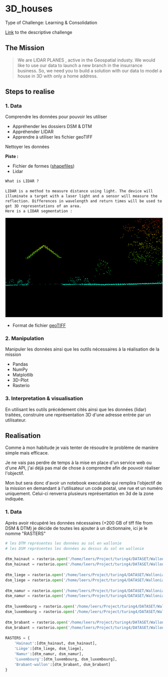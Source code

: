 # 3D_houses
Type of Challenge: Learning &amp; Consolidation

[Link](https://github.com/leersmathieu/CRL-Turing-4.22/tree/master/Projects/3.3D_houses_numpy) to the descriptive challenge 

## The Mission

> We are LIDAR PLANES , active in the Geospatial industy. We would like to use our data to launch a new branch in the insurrance business.  So, we need you to build a solution with our data to model a house in 3D with only a home address.

## Steps to realise

### 1. Data
Comprendre les données pour pouvoir les utiliser

- Appréhender les dossiers DSM & DTM
- Appréhender LIDAR
- Apprendre à utiliser les fichier geoTIFF

Nettoyer les données


**Piste :**

- Fichier de formes ([shapefiles](https://desktop.arcgis.com/fr/arcmap/10.3/manage-data/shapefiles/what-is-a-shapefile.htm))
- Lidar

```
What is LIDAR ?

LIDAR is a method to measure distance using light. The device will illuminate a target with a laser light and a sensor will measure the reflection. Differences in wavelength and return times will be used to get 3D representations of an area.
Here is a LIDAR segmentation :
```

![Lidar Segmentation](lidar_seg.png)

- Format de fichier  [geoTIFF](https://www.commentcamarche.net/contents/1205-tiff-format-tif)

### 2. Manipulation

Manipuler les données ainsi que les outils nécessaires à la réalisation de la mission

- Pandas
- NumPy
- Matplotlib
- 3D-Plot
- Rasterio

### 3. Interpretation & visualisation

En utilisant les outils précédement cités ainsi que les données (lidar) traitées, construire une représentation 3D d'une adresse entrée par un utilisateur.

## Realisation

Comme à mon habitude je vais tenter de résoudre le problème de manière simple mais efficace.

Je ne vais pas perdre de temps à la mise en place d'un service web ou d'une API, j'ai déjà pas mal de chose à comprendre afin de pouvoir réaliser l'objectif.

Mon but sera donc d'avoir un notebook executable qui remplira l'objectif de la mission en demandant à l'utilisateur un code postal, une rue et un numéro uniquement.
Celui-ci renverra plusieurs représentation en 3d de la zone indiquée.

### 1. Data

Après avoir récupéré les données nécessaires (+200 GB of tiff file from DSM & DTM) je décide de toutes les ajouter à un dictionnaire, ici je le nomme "RASTERS"
```py
# les DTM représentes les données au sol en wallonie
# les DSM représentes les données au dessus du sol en wallonie

dtm_hainaut = rasterio.open('/home/leers/Project/turing4/DATASET/Wallonia/DTM 2013-2014/DTM_HAINAUT/RELIEF_HAINAUT_MNT_2013_2014.tif')
dsm_hainaut = rasterio.open('/home/leers/Project/turing4/DATASET/Wallonia/DSM 2013-2014/DSM_HAINAUT/RELIEF_HAINAUT_MNS_2013_2014.tif')

dtm_liege = rasterio.open('/home/leers/Project/turing4/DATASET/Wallonia/DTM 2013-2014/DTM_LIEGE/RELIEF_LIEGE_MNT_2013_2014.tif')
dsm_liege = rasterio.open('/home/leers/Project/turing4/DATASET/Wallonia/DSM 2013-2014/DSM_LIEGE/RELIEF_LIEGE_MNS_2013_2014.tif')

dtm_namur = rasterio.open('/home/leers/Project/turing4/DATASET/Wallonia/DTM 2013-2014/DTM_NAMUR/RELIEF_NAMUR_MNT_2013_2014.tif')
dsm_namur = rasterio.open('/home/leers/Project/turing4/DATASET/Wallonia/DSM 2013-2014/DSM_NAMUR/RELIEF_NAMUR_MNS_2013_2014.tif')

dtm_luxembourg = rasterio.open('/home/leers/Project/turing4/DATASET/Wallonia/DTM 2013-2014/DTM_LUXEMBOURG/RELIEF_LUXEMBOURG_MNT_2013_2014.tif')
dsm_luxembourg = rasterio.open('/home/leers/Project/turing4/DATASET/Wallonia/DSM 2013-2014/DSM_LUXEMBOURG/RELIEF_LUXEMBOURG_MNS_2013_2014.tif')

dtm_brabant = rasterio.open('/home/leers/Project/turing4/DATASET/Wallonia/DTM 2013-2014/DTM_BRABANT_WALLON/RELIEF_BRABANT_WALLON_MNT_2013_2014.tif')
dsm_brabant = rasterio.open('/home/leers/Project/turing4/DATASET/Wallonia/DSM 2013-2014/DSM_BRABANT_WALLON/RELIEF_BRABANT_WALLON_MNS_2013_2014.tif')

RASTERS = {
    'Hainaut':[dtm_hainaut, dsm_hainaut],
    'Liège':[dtm_liege, dsm_liege],
    'Namur':[dtm_namur, dsm_namur],
    'Luxembourg':[dtm_luxembourg, dsm_luxembourg],
    'Brabant-wallon':[dtm_brabant, dsm_brabant]
}
```



